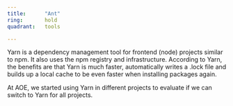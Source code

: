 ```yaml
---
title:      "Ant"
ring:       hold
quadrant:   tools

---
```

Yarn is a dependency management tool for frontend (node) projects similar to npm. It also uses the npm registry and 
infrastructure. According to Yarn, the benefits are that Yarn is much faster, automatically writes a .lock file and 
builds up a local cache to be even faster when installing packages again.

At AOE, we started using Yarn in different projects to evaluate if we can switch to Yarn for all projects.

